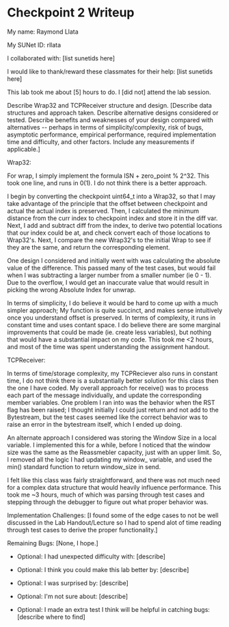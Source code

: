 Checkpoint 2 Writeup
====================

My name: Raymond Llata

My SUNet ID: rllata

I collaborated with: [list sunetids here]

I would like to thank/reward these classmates for their help: [list sunetids here]

This lab took me about [5] hours to do. I [did not] attend the lab session.

Describe Wrap32 and TCPReceiver structure and design. [Describe data
structures and approach taken. Describe alternative designs considered
or tested.  Describe benefits and weaknesses of your design compared
with alternatives -- perhaps in terms of simplicity/complexity, risk
of bugs, asymptotic performance, empirical performance, required
implementation time and difficulty, and other factors. Include any
measurements if applicable.]

Wrap32:

For wrap, I simply implement the formula ISN + zero_point % 2^32. This took one line, and runs in 0(1). I do not think there is a better approach.

I begin by converting the checkpoint uint64_t into a Wrap32, so that I may take advantage of the principle that the offset between checkpoint and actual the actual index is preserved. Then, I calculated the minimum distance from the curr index to checkpoint index and store it in the diff var. Next, I add and subtract diff from the index, to derive two potential locations that our index could be at, and check convert each of those locations to Wrap32's. Next, I compare the new Wrap32's to the initial Wrap to see if they are the same, and return the corresponding element. 

One design I considered and initially went with was calculating the absolute value of the difference. This passed many of the test cases, but would fail when I was subtracting a larger number from a smaller number (ie 0 - 1). Due to the overflow, I would get an inaccurate value that would result in picking the wrong Absolute Index for unwrap. 

In terms of simplicity, I do believe it would be hard to come up with a much simpler approach; My function is quite succinct, and makes sense intuitively once you understand offset is preserved. In terms of complexity, it runs in constant time and uses contant space. I do believe there are some marginal improvements that could be made (ie. create less variables), but nothing that would have a substantial impact on my code. This took me <2 hours, and most of the time was spent understanding the assignment handout.

TCPReceiver:

In terms of time/storage complexity, my TCPReciever also runs in constant time, I do not think there is a substantially better solution for this class then the one I have coded. My overall approach for receive() was to process each part of the message individually, and update the corresponding member variables. One problem I ran into was the behavior when the RST flag has been raised; I thought initially I could just return and not add to the Bytestream, but the test cases seemed like the correct behavior was to raise an error in the bytestream itself, which I ended up doing.

An alternate approach I considered was storing the Window Size in a local variable. I implemented this for a while, before I noticed that the window size was the same as the Reassmebler capacity, just with an upper limit. So, I removed all the logic I had updating my window_ variable, and used the min() standard function to return window_size in send.

I felt like this class was fairly straightforward, and there was not much need for a complex data structure that would heavily influence performance. This took me ~3 hours, much of which was parsing through test cases and stepping through the debugger to figure out what proper behavior was.

Implementation Challenges:
[I found some of the edge cases to not be well discussed in the Lab Handout/Lecture so I had to spend alot of time reading through test cases to derive the proper functionality.]

Remaining Bugs:
[None, I hope.]

- Optional: I had unexpected difficulty with: [describe]

- Optional: I think you could make this lab better by: [describe]

- Optional: I was surprised by: [describe]

- Optional: I'm not sure about: [describe]

- Optional: I made an extra test I think will be helpful in catching bugs: [describe where to find]
